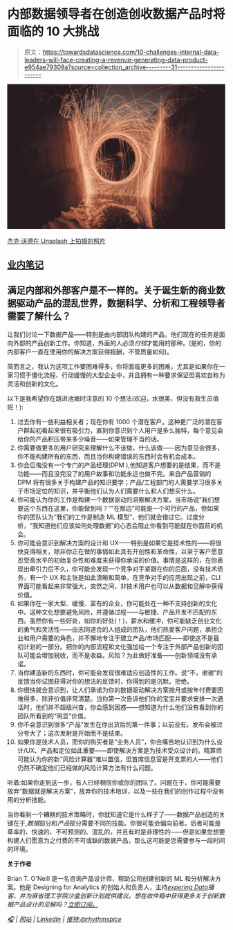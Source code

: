 # 内部数据领导者在创造创收数据产品时将面临的 10 大挑战

> 原文：<https://towardsdatascience.com/10-challenges-internal-data-leaders-will-face-creating-a-revenue-generating-data-product-e954ae79308a?source=collection_archive---------31----------------------->

![](img/4eca219accaaaaf9ada4741c8f0aad21.png)

[杰克·沃德在 Unsplash 上拍摄的照片](https://unsplash.com/photos/fpWrSZ2nrp8)

## [业内笔记](https://towardsdatascience.com/tagged/notes-from-industry)

## 满足内部和外部客户是不一样的。关于诞生新的商业数据驱动产品的混乱世界，数据科学、分析和工程领导者需要了解什么？

让我们讨论一下数据产品——特别是由内部团队构建的产品，他们现在的任务是面向外部的产品创新工作。你知道，外面的人必须*付钱*才能用的那种。(是的，你的内部客户一直在使用你的解决方案获得报酬，不管质量如何)。

简而言之，我认为这项工作要困难得多，你将面临更多的困难，尤其是如果你在一家习惯于僵化流程、行动缓慢的大型企业中，并且拥有一种要求保证但喜欢自称为灵活和创新的文化。

以下是我希望你在跳进池塘时注意的 10 个想法(欢迎，水很美，但没有救生员值班！):

1.  过去你有一些利益相关者；现在你有 1000 个潜在客户。这种更广泛的潜在客户群起初看起来很有吸引力，直到你意识到个人用户是多么独特，每个意见会给你的产品积压带来多少噪音——如果管理不当的话。
2.  你需要做更多的用户研究来理解什么不该做，什么该做——因为意见会很多，你不能构建所有的东西，而且当你构建错误的东西时会有机会成本。
3.  你会后悔没有一个专门的产品经理(DPM ),他知道客户想要的是结果，而不是功能——而且没完没了的用户故事和功能永远也做不完。来自产品营销的 DPM 将有很多关于构建产品的知识要学；产品/工程部门的人需要学习很多关于市场定位的知识，并平衡他们认为人们需要什么和人们想买什么。
4.  你可能认为你的工作是构建一个数据驱动的洞察解决方案，当市场说“我们想要这个东西在这里，你能做到吗？”“在那边”可能是一个可行的产品，但如果你的团队认为“我们的工作是制造 ML 模型”，他们就会错过它。过度分析，“我知道他们应该如何处理数据”的心态会阻止你看到可能就在你面前的机会。
5.  你可能会意识到解决方案的设计和 UX——特别是如果它是技术性的——将很快变得相关，除非你正在做的事情如此具有开创性和革命性，以至于客户愿意忍受高水平的初始复杂性和难度来获得你承诺的价值。事情是这样的，在你表现出牵引力后不久，你可能会发现一个竞争对手紧跟在你的后面，没有技术债务，有一个 UX 和主张是如此清晰和简单。在竞争对手的应用出现之前，CLI 界面可能看起来非常强大，突然之间，非技术用户也可以从数据和见解中获得价值。
6.  如果你在一家大型、缓慢、富有的企业，你可能处在一种不支持创新的文化中。这种文化想要避免风险，并遵循过程——与敏捷、产品开发不匹配的东西。虽然你有一些好处，如你的好处(！)，薪水和缓冲，你可能缺乏创业文化的勇气和灵活性——由志同道合的人组成的团队，他们热爱客户问题，承担企业和用户需要的角色，并不懈地专注于建立产品/市场匹配——即使这不是最初计划的一部分。把你的内部流程和文化强加给一个专注于外部产品创新的团队可能会增加税收，而不是收益。风险？为此做好准备——创新领域没有承诺。
7.  当你建造新的东西时，你可能会发现很难适应创造性的工作。说“不，谢谢”的反馈当你试图获得对你的想法的反馈时，你得到的是沉默。拒绝。
8.  你很快就会意识到，让人们承诺为你的数据驱动解决方案按月或按年付费要困难得多，除非价值非常清楚。当你第一次告诉他们你的宝宝并要求安排一次通话时，他们并不超级兴奋，你会感到困惑——想知道为什么他们没有看到你的团队所看到的“明显”价值。
9.  你不会意识到很多“产品”发生在你出货后的第一件事；以前没有。发布会被过分夸大了；这次发射是开始而不是结束。
10.  如果你是技术人员，而你的购买者是“业务人员”，你会痛苦地认识到为什么设计/UX、产品和定位如此重要——即使解决方案是为技术受众设计的。精算师可能认为你的新“风险计算器”难以置信，但首席信息官是开支票的人——他们仍然不确定他们已经做的风险计算方法有什么问题。

听着:如果你走到这一步，有人已经相信你或你的团队了。问题在于，你可能需要放弃“数据就是解决方案”，放弃你的技术培训，以及一些在我们的创作过程中没有用的分析技能。

当你看到一个糟糕的技术策略时，你就知道它是什么样子了——数据产品创造的关键在于,*数据*部分和*产品*部分需要不同的技能。你很可能会偏向前者。后者可能是草率的、快速的、不可预测的、混乱的，并且有时是非理性的——但是如果您想要构建人们愿意为之付费的不可或缺的数据产品，那么这可能是您需要参与一段时间的环境。

**关于作者**

Brian T. O'Neill 是一名咨询产品设计师，帮助公司创建创新的 ML 和分析解决方案。他是 Designing for Analytics 的创始人和负责人，主持[*expering Data*](https://designingforanalytics.com/ed)*播客，并为麻省理工学院沙盒创新计划提供建议。想在收件箱中获得更多关于创新数据产品设计的见解吗？[立即订阅。](https://designingforanalytics.com/list)*

*[🎧](https://designingforanalytics.com/podcast-subscribe?dst=fromEmailSignature) | [网站](https://designingforanalytics.com/) | [LinkedIn](https://www.linkedin.com/in/brian-oneill-product-designer/) | [推特:@rhythmspice](https://twitter.com/rhythmspice)*